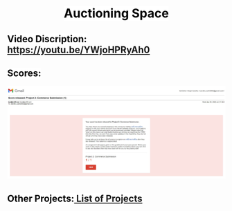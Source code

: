 <div align="center"><h1>
 <mark style="background-color: white; color: black;" align="center"><b>Auctioning Space</b></mark></h1>
</div>

## <mark style="background-color: white; color: black;"><b>Video Discription:</b></mark>  <https://youtu.be/YWjoHPRyAh0>

## <mark style="background-color: white; color: black;"><b>Scores:</b></mark>

![Scores](https://github.com/Sandhu-Sahil/Auctioning_Space/blob/master/scores_released_commerce.jpg)

## <mark style="background-color: white; color: black;"><b>Other Projects:<a href="https://github.com/Sandhu-Sahil/Project_List_Professional_Web_Programming_Harvard_University"> List of Projects</a></b></mark>
